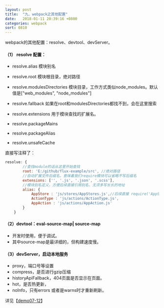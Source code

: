 ```yaml
---
layout: post
title:  "九、webpack之其他配置"
date:   2018-01-11 20:39:16 +0800
categories: webpack
sort: 0810
---
```


webpack的其他配置：resolve、devtool、devServer。

#### （1） resolve 配置：

- resolve.alias 模块别名


- resolve.root 模块根目录，绝对路径
- resolve.modulesDirectories 模块目录，工作方式类似node_modules。默认值是["web_modules", "node_modules"]
- resolve.fallback 如果在root和modulesDirectories都找不到，会在这里搜索
- resolve.extensions 用于模块查找的扩展名。
- resolve.packageMains
- resolve.packageAlias
- resolve.unsafeCache

直接写注释了：

```javascript
resolve: {
        //查找module的话从这里开始查找
        root: 'E:/github/flux-example/src', //绝对路径
        //自动扩展文件后缀名，意味着我们require模块可以省略不写后缀名
        extensions: ['', '.js', '.json', '.scss'],
        //模块别名定义，方便后续直接引用别名，无须多写长长的地址
        alias: {
            AppStore : 'js/stores/AppStores.js',//后续直接 require('AppStore') 即可
            ActionType : 'js/actions/ActionType.js',
            AppAction : 'js/actions/AppAction.js'
        }
    }
```

#### （2）devtool：eval-source-map| source-map

- 开发时使用，便于调试。
- 其中source-map是最详细的，但构建速度慢。

#### （3）devServer，启动本地服务

- proxy，端口号等设置
- compress，是否进行gzip压缩
- historyApiFallback，404页面是否显示在页面。
- hot，是否热更新，
- noInfo，只有errors 或者是warns时才重新刷新。



详见【[demo07-12](https://github.com/huanghui8030/webpack/tree/master/demo07-12)】